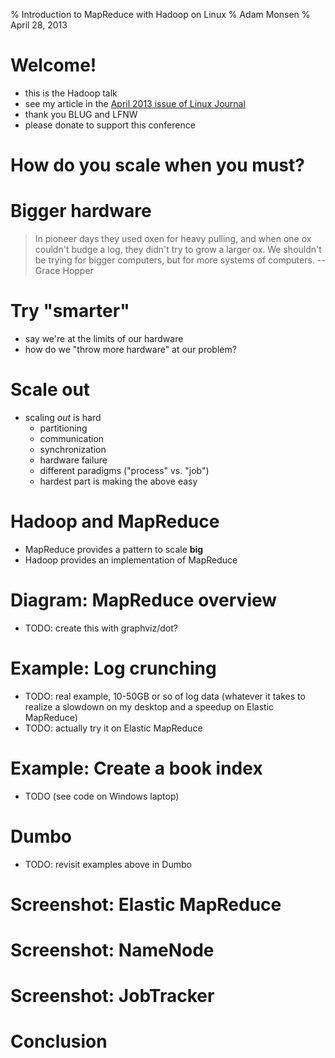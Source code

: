 % Introduction to MapReduce with Hadoop on Linux
% Adam Monsen
% April 28, 2013

# Welcome!

<!--
Conference: LinuxFest Northwest 2013
Target audience experience level: intermediate
-->

- this is the Hadoop talk
- see my article in the [April 2013 issue of Linux Journal](http://www.linuxjournal.com/content/april-2013-issue-linux-journal-high-performance-computing)
- thank you BLUG and LFNW
- please donate to support this conference

# How do you scale when you must?

# Bigger hardware

> In pioneer days they used oxen for heavy pulling, and when one ox couldn't
> budge a log, they didn't try to grow a larger ox. We shouldn't be trying for
> bigger computers, but for more systems of computers. --Grace Hopper

# Try "smarter"

- say we're at the limits of our hardware
- how do we "throw more hardware" at our problem?

# Scale out

- scaling _out_ is hard
    - partitioning
    - communication
    - synchronization
    - hardware failure
    - different paradigms ("process" vs. "job")
    - hardest part is making the above easy

# Hadoop and MapReduce

- MapReduce provides a pattern to scale **big**
- Hadoop provides an implementation of MapReduce

# Diagram: MapReduce overview

- TODO: create this with graphviz/dot?

# Example: Log crunching

- TODO: real example, 10-50GB or so of log data (whatever
  it takes to realize a slowdown on my desktop and a speedup
  on Elastic MapReduce)
- TODO: actually try it on Elastic MapReduce

# Example: Create a book index

- TODO (see code on Windows laptop)

# Dumbo

- TODO: revisit examples above in Dumbo

# Screenshot: Elastic MapReduce

# Screenshot: NameNode

# Screenshot: JobTracker

# Conclusion

<!--
vim: ft=markdown
-->

